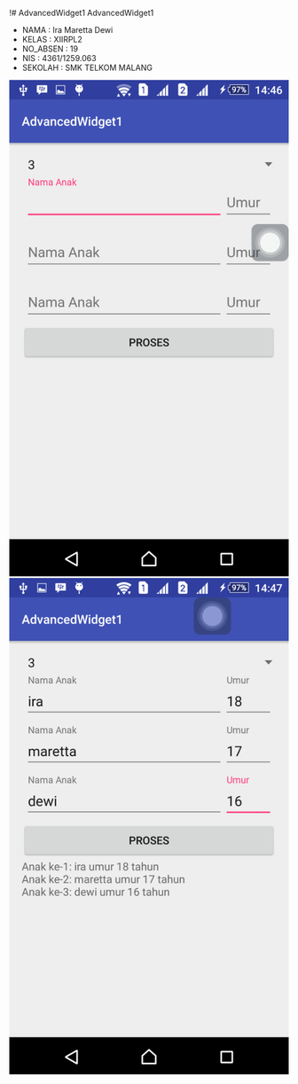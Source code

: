 !# AdvancedWidget1
AdvancedWidget1
* NAMA     : Ira Maretta Dewi
* KELAS    : XIIRPL2
* NO_ABSEN : 19
* NIS      : 4361/1259.063
* SEKOLAH  : SMK TELKOM MALANG

![Screenshot Awal](https://github.com/IraMaretta/AdvancedWidget1/blob/master/AdvancedWidget1awal.png)
![Screenshot Hasil](https://github.com/IraMaretta/AdvancedWidget1/blob/master/AdvancedWidget1hasil.png)
